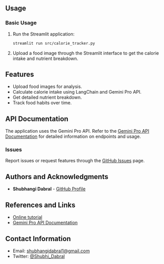
## Usage
### Basic Usage
1. Run the Streamlit application:
    ```bash
    streamlit run src/calorie_tracker.py
    ```
2. Upload a food image through the Streamlit interface to get the calorie intake and nutrient breakdown.


## Features
- Upload food images for analysis.
- Calculate calorie intake using LangChain and Gemini Pro API.
- Get detailed nutrient breakdown.
- Track food habits over time.


## API Documentation
The application uses the Gemini Pro API. Refer to the [Gemini Pro API Documentation](https://geminiproapi.com/docs) for detailed information on endpoints and usage.


### Issues
Report issues or request features through the [GitHub Issues](https://github.com/ShubhangiDabral13/gemini_project/issues) page.


## Authors and Acknowledgments
- **Shubhangi Dabral** - [GitHub Profile](https://github.com/ShubhangiDabral13)

## References and Links
- [Online tutorial](https://www.datacamp.com/tutorial/gemini-pro-api-tutorial)
- [Gemini Pro API Documentation](https://geminiproapi.com/docs)

## Contact Information
- Email: shubhangidabral1@gmail.com
- Twitter: [@Shubhi_Dabral](https://x.com/Shubhi_Dabral)
